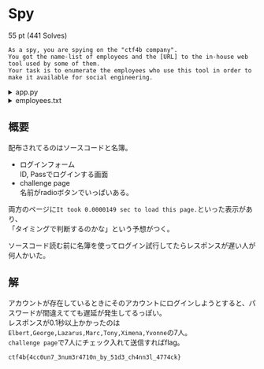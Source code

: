 # Spy
55 pt (441 Solves)
```
As a spy, you are spying on the "ctf4b company".
You got the name-list of employees and the [URL] to the in-house web tool used by some of them.
Your task is to enumerate the employees who use this tool in order to make it available for social engineering.
```
<details>
  <summary>app.py</summary>
  
  ```python
  import os
import time

from flask import Flask, render_template, request, session

# Database and Authentication libraries (you can't see this :p).
import db
import auth

# ====================

app = Flask(__name__)
app.SALT = os.getenv("CTF4B_SALT")
app.FLAG = os.getenv("CTF4B_FLAG")
app.SECRET_KEY = os.getenv("CTF4B_SECRET_KEY")

db.init()
employees = db.get_all_employees()

# ====================

@app.route("/", methods=["GET", "POST"])
def index():
    t = time.perf_counter()

    if request.method == "GET":
        return render_template("index.html", message="Please login.", sec="{:.7f}".format(time.perf_counter()-t))
    
    if request.method == "POST":
        name = request.form["name"]
        password = request.form["password"]

        exists, account = db.get_account(name)

        if not exists:
            return render_template("index.html", message="Login failed, try again.", sec="{:.7f}".format(time.perf_counter()-t))

        # auth.calc_password_hash(salt, password) adds salt and performs stretching so many times.
        # You know, it's really secure... isn't it? :-)
        hashed_password = auth.calc_password_hash(app.SALT, password)
        if hashed_password != account.password:
            return render_template("index.html", message="Login failed, try again.", sec="{:.7f}".format(time.perf_counter()-t))

        session["name"] = name
        return render_template("dashboard.html", sec="{:.7f}".format(time.perf_counter()-t))

# ====================

@app.route("/challenge", methods=["GET", "POST"])
def challenge():
    t = time.perf_counter()
    
    if request.method == "GET":
        return render_template("challenge.html", employees=employees, sec="{:.7f}".format(time.perf_counter()-t))

    if request.method == "POST":
        answer = request.form.getlist("answer")

        # If you can enumerate all accounts, I'll give you FLAG!
        if set(answer) == set(account.name for account in db.get_all_accounts()):
            message = app.FLAG
        else:
            message = "Wrong!!"
        
        return render_template("challenge.html", message=message, employees=employees, sec="{:.7f}".format(time.perf_counter()-t))

# ====================

if __name__ == '__main__':
    db.init()
    app.run(host=os.getenv("CTF4B_HOST"), port=os.getenv("CTF4B_PORT"))
  ```
</details>

<details>
  <summary>employees.txt</summary>
  
  ```
  Arthur
Barbara
Christine
David
Elbert
Franklin
George
Harris
Ivan
Jane
Kevin
Lazarus
Marc
Nathan
Oliver
Paul
Quentin
Randolph
Scott
Tony
Ulysses
Vincent
Wat
Ximena
Yvonne
Zalmon
  ```
</details>

## 概要
配布されてるのはソースコードと名簿。
- ログインフォーム  
ID, Passでログインする画面
- challenge page  
名前がradioボタンでいっぱいある。


両方のページに`It took 0.0000149 sec to load this page.`といった表示があり、  
「タイミングで判断するのかな」という予想がつく。

ソースコード読む前に名簿を使ってログイン試行してたらレスポンスが遅い人が何人かいた。

## 解
アカウントが存在しているときにそのアカウントにログインしようとすると、パスワードが間違えてても遅延が発生してるっぽい。  
レスポンスが0.1秒以上かかったのは`Elbert,George,Lazarus,Marc,Tony,Ximena,Yvonne`の7人。  
`challenge page`で7人にチェック入れて送信すればflag。

```
ctf4b{4cc0un7_3num3r4710n_by_51d3_ch4nn3l_4774ck}
```
